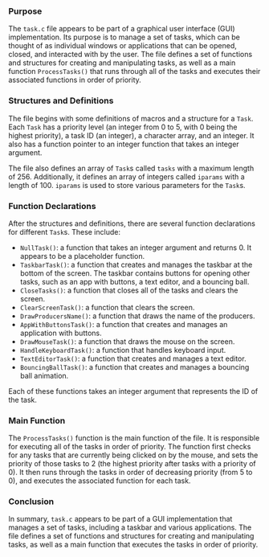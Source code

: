 ### Purpose

The `task.c` file appears to be part of a graphical user interface (GUI) implementation. Its purpose is to manage a set of tasks, which can be thought of as individual windows or applications that can be opened, closed, and interacted with by the user. The file defines a set of functions and structures for creating and manipulating tasks, as well as a main function `ProcessTasks()` that runs through all of the tasks and executes their associated functions in order of priority.

### Structures and Definitions

The file begins with some definitions of macros and a structure for a `Task`. Each `Task` has a priority level (an integer from 0 to 5, with 0 being the highest priority), a task ID (an integer), a character array, and an integer. It also has a function pointer to an integer function that takes an integer argument.

The file also defines an array of `Task`s called `tasks` with a maximum length of 256. Additionally, it defines an array of integers called `iparams` with a length of 100. `iparams` is used to store various parameters for the `Task`s.

### Function Declarations

After the structures and definitions, there are several function declarations for different `Task`s. These include:

*   `NullTask()`: a function that takes an integer argument and returns 0. It appears to be a placeholder function.
*   `TaskbarTask()`: a function that creates and manages the taskbar at the bottom of the screen. The taskbar contains buttons for opening other tasks, such as an app with buttons, a text editor, and a bouncing ball.
*   `CloseTasks()`: a function that closes all of the tasks and clears the screen.
*   `ClearScreenTask()`: a function that clears the screen.
*   `DrawProducersName()`: a function that draws the name of the producers.
*   `AppWithButtonsTask()`: a function that creates and manages an application with buttons.
*   `DrawMouseTask()`: a function that draws the mouse on the screen.
*   `HandleKeyboardTask()`: a function that handles keyboard input.
*   `TextEditorTask()`: a function that creates and manages a text editor.
*   `BouncingBallTask()`: a function that creates and manages a bouncing ball animation.

Each of these functions takes an integer argument that represents the ID of the task.

### Main Function

The `ProcessTasks()` function is the main function of the file. It is responsible for executing all of the tasks in order of priority. The function first checks for any tasks that are currently being clicked on by the mouse, and sets the priority of those tasks to 2 (the highest priority after tasks with a priority of 0). It then runs through the tasks in order of decreasing priority (from 5 to 0), and executes the associated function for each task.

### Conclusion

In summary, `task.c` appears to be part of a GUI implementation that manages a set of tasks, including a taskbar and various applications. The file defines a set of functions and structures for creating and manipulating tasks, as well as a main function that executes the tasks in order of priority.